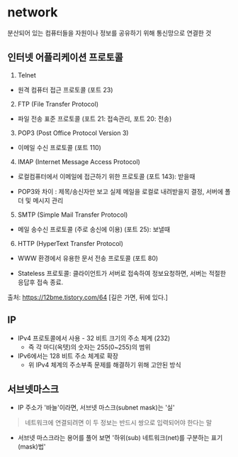 # network

분산되어 있는 컴퓨터들을 자원이나 정보를 공유하기 위해 통신망으로 연결한 것





## 인터넷 어플리케이션 프로토콜

1) Telnet

- 원격 컴퓨터 접근 프로토콜 (포트 23)

2) FTP (File Transfer Protocol)

- 파일 전송 표준 프로토콜 (포트 21: 접속관리, 포트 20: 전송)

3) POP3 (Post Office Protocol Version 3)

- 이메일 수신 프로토콜 (포트 110)

4) IMAP (Internet Message Access Protocol)

- 로컬컴퓨터에서 이메일에 접근하기 위한 프로토콜 (포트 143): 받을때

- POP3와 차이 : 제목/송신자만 보고 실제 메일을 로컬로 내려받을지 결정, 서버에 폴더 및 메시지 관리

5) SMTP (Simple Mail Transfer Protocol)

- 메일 송수신 프로토콜 (주로 송신에 이용) (포트 25): 보낼때

6) HTTP (HyperText Transfer Protocol)

- WWW 환경에서 유용한 문서 전송 프로토콜 (포트 80)

- Stateless 프로토콜: 클라이언트가 서버로 접속하여 정보요청하면, 서버는 적절한 응답후 접속 종료.



출처: https://12bme.tistory.com/64 [길은 가면, 뒤에 있다.]


## IP 
- IPv4 프로토콜에서 사용 - 32 비트 크기의 주소 체계 (232)
    - 즉 각 마디(옥텟)의 숫자는 255(0~255)의 범위
- IPv6에서는 128 비트 주소 체계로 확장
    - 위 IPv4 체계의 주소부족 문제를 해결하기 위해 고안된 방식
 
## 서브넷마스크
- IP 주소가 '바늘'이라면, 서브넷 마스크(subnet mask)는 '실'
> 네트워크에 연결되려면 이 두 정보는 반드시 쌍으로 입력되어야 한다는 말
- 서브넷 마스크라는 용어를 풀어 보면 '하위(sub) 네트워크(net)를 구분하는 표기(mask)법'

